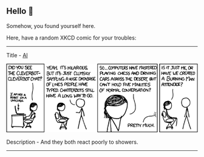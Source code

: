## Hello 👀

Somehow, you found yourself here.

Here, have a random XKCD comic for your troubles:

-----------------------------------

Title - [AI](https://xkcd.com/948)

![AI](./random_comic.png)

Description - And they both react poorly to showers.

-----------------------------------